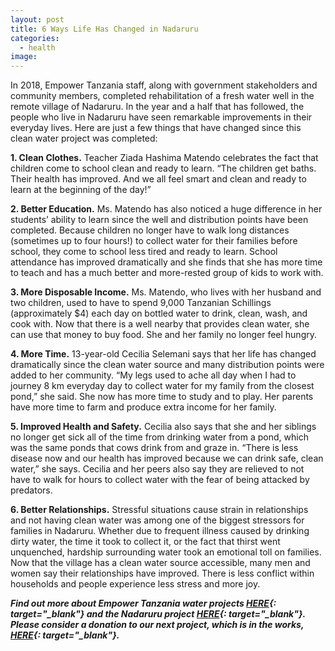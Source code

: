 ```yaml
---
layout: post
title: 6 Ways Life Has Changed in Nadaruru
categories:
  - health
image:
---
```


In 2018, Empower Tanzania staff, along with government stakeholders and community members, completed rehabilitation of a fresh water well in the remote village of Nadaruru. In the year and a half that has followed, the people who live in Nadaruru have seen remarkable improvements in their everyday lives. Here are just a few things that have changed since this clean water project was completed:

**1\. Clean Clothes.** Teacher Ziada Hashima Matendo celebrates the fact that children come to school clean and ready to learn. “The children get baths. Their health has improved. And we all feel smart and clean and ready to learn at the beginning of the day\!”

**2\. Better Education.** Ms. Matendo has also noticed a huge difference in her students’ ability to learn since the well and distribution points have been completed. Because children no longer have to walk long distances (sometimes up to four hours\!) to collect water for their families before school, they come to school less tired and ready to learn. School attendance has improved dramatically and she finds that she has more time to teach and has a much better and more-rested group of kids to work with.

**3\. More Disposable Income.** Ms. Matendo, who lives with her husband and two children, used to have to spend 9,000 Tanzanian Schillings (approximately $4) each day on bottled water to drink, clean, wash, and cook with. Now that there is a well nearby that provides clean water, she can use that money to buy food. She and her family no longer feel hungry.

**4\. More Time.** 13-year-old Cecilia Selemani says that her life has changed dramatically since the clean water source and many distribution points were added to her community. “My legs used to ache all day when I had to journey 8 km everyday day to collect water for my family from the closest pond,” she said. She now has more time to study and to play. Her parents have more time to farm and produce extra income for her family.

**5\. Improved Health and Safety.** Cecilia also says that she and her siblings no longer get sick all of the time from drinking water from a pond, which was the same ponds that cows drink from and graze in. “There is less disease now and our health has improved because we can drink safe, clean water,” she says. Cecilia and her peers also say they are relieved to not have to walk for hours to collect water with the fear of being attacked by predators.

**6\. Better Relationships.** Stressful situations cause strain in relationships and not having clean water was among one of the biggest stressors for families in Nadaruru. Whether due to frequent illness caused by drinking dirty water, the time it took to collect it, or the fact that thirst went unquenched, hardship surrounding water took an emotional toll on families. Now that the village has a clean water source accessible, many men and women say their relationships have improved. There is less conflict within households and people experience less stress and more joy.

***Find out more about Empower Tanzania water projects [HERE](https://empowertz.org/programs/economicempowerment/){: target="_blank"}&nbsp;and the Nadaruru project&nbsp;[HERE](https://empowertz.org/development/2019/05/14/clean-water-in-nadaruru/){: target="_blank"}. Please consider a donation to our next project, which is in the works, [HERE](https://empowertz.org/donate/){: target="_blank"}.&nbsp;***